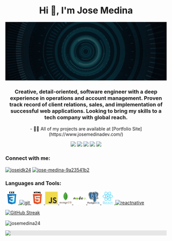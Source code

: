 <h1 align="center">Hi 👋, I'm Jose Medina</h1>

![alt text](https://github.com/JoseMedina24/JoseMedina24/blob/main/Jose%20main.gif?raw=true)

<h3 align="center">Creative, detail-oriented, software engineer with a deep experience in operations and account management. Proven track record of client relations, sales, and implementation of successful web applications. Looking to bring my skills to a tech company with global reach. </h3>

<p align="center">
- 👨‍💻 All of my projects are available at [Portfolio Site](https://www.josemedinadev.com/)

<p align="center">
<a href="https://twitter.com/JoseMedina2424"><img src="https://img.shields.io/badge/@JoseMedina2424-005da8?&style=for-the-badge&logo=twitter&logoColor=white" height=25></a>
<a href="https://www.codewars.com/users/JoseMedina"><img src="https://img.shields.io/badge/Codewars-005da8?style=for-the-badge&logo=Codewars&logoColor=white" height=25></a>
<a href="mailto:jm248248@gmail.com"><img src="https://img.shields.io/badge/ssaryonjr@gmail.com-005da8?style=for-the-badge&logo=gmail&logoColor=white" height=25></a>
<a href="https://www.linkedin.com/in/jose-medina-software-engineer/"><img src="https://img.shields.io/badge/sam_saryon-005da8?style=for-the-badge&logo=linkedin&logoColor=white" height=25></a>
<a href="https://drive.google.com/file/d/10g8aRZcLfx9lDDU2xqSJ74lszPZ46P4h/view?usp=sharing"><img src="https://img.shields.io/badge/Download_Resume-005da8?style=for-the-badge&logo=googledrive&logoColor=white" height=25></a>
</p>

<h3 align="left">Connect with me:</h3>
<p align="left">
<a href="https://twitter.com/joseidk24" target="blank"><img align="center" src="https://raw.githubusercontent.com/rahuldkjain/github-profile-readme-generator/master/src/images/icons/Social/twitter.svg" alt="joseidk24" height="30" width="40" /></a>
<a href="https://linkedin.com/in/jose-medina-9a23541b2" target="blank"><img align="center" src="https://raw.githubusercontent.com/rahuldkjain/github-profile-readme-generator/master/src/images/icons/Social/linked-in-alt.svg" alt="jose-medina-9a23541b2" height="30" width="40" /></a>
</p>

<h3 align="left">Languages and Tools:</h3>
<p align="left"> <a href="https://www.w3schools.com/css/" target="_blank" rel="noreferrer"> <img src="https://raw.githubusercontent.com/devicons/devicon/master/icons/css3/css3-original-wordmark.svg" alt="css3" width="40" height="40"/> </a> <a href="https://git-scm.com/" target="_blank" rel="noreferrer"> <img src="https://www.vectorlogo.zone/logos/git-scm/git-scm-icon.svg" alt="git" width="40" height="40"/> </a> <a href="https://www.w3.org/html/" target="_blank" rel="noreferrer"> <img src="https://raw.githubusercontent.com/devicons/devicon/master/icons/html5/html5-original-wordmark.svg" alt="html5" width="40" height="40"/> </a> <a href="https://developer.mozilla.org/en-US/docs/Web/JavaScript" target="_blank" rel="noreferrer"> <img src="https://raw.githubusercontent.com/devicons/devicon/master/icons/javascript/javascript-original.svg" alt="javascript" width="40" height="40"/> </a> <a href="https://www.mongodb.com/" target="_blank" rel="noreferrer"> <img src="https://raw.githubusercontent.com/devicons/devicon/master/icons/mongodb/mongodb-original-wordmark.svg" alt="mongodb" width="40" height="40"/> </a> <a href="https://nodejs.org" target="_blank" rel="noreferrer"> <img src="https://raw.githubusercontent.com/devicons/devicon/master/icons/nodejs/nodejs-original-wordmark.svg" alt="nodejs" width="40" height="40"/> </a> <a href="https://www.postgresql.org" target="_blank" rel="noreferrer"> <img src="https://raw.githubusercontent.com/devicons/devicon/master/icons/postgresql/postgresql-original-wordmark.svg" alt="postgresql" width="40" height="40"/> </a> <a href="https://reactjs.org/" target="_blank" rel="noreferrer"> <img src="https://raw.githubusercontent.com/devicons/devicon/master/icons/react/react-original-wordmark.svg" alt="react" width="40" height="40"/> </a> <a href="https://reactnative.dev/" target="_blank" rel="noreferrer"> <img src="https://reactnative.dev/img/header_logo.svg" alt="reactnative" width="40" height="40"/> </a> </p>

[![GitHub Streak](https://github-readme-streak-stats.herokuapp.com/?user=JoseMedina24)](https://git.io/streak-stats)

<p><img align="center" src="https://github-readme-stats.vercel.app/api/top-langs?username=josemedina24&show_icons=true&locale=en&layout=compact" alt="josemedina24" /></p>

<img style="display: block;-webkit-user-select: none;margin: auto;background-color: hsl(0, 0%, 90%);transition: background-color 300ms;" src="https://raw.githubusercontent.com/Adam-pw/Adam-pw/main/animation_500_kxa883sd.gif">

<!---
JoseMedina24/JoseMedina24 is a ✨ special ✨ repository because its `README.md` (this file) appears on your GitHub profile.
You can click the Preview link to take a look at your changes.
--->
